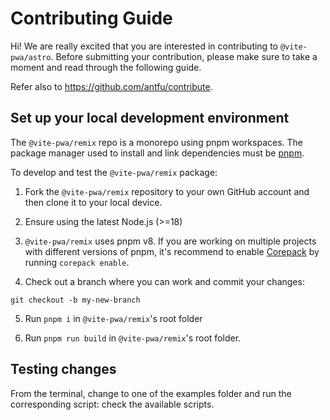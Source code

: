 # Contributing Guide

Hi! We are really excited that you are interested in contributing to `@vite-pwa/astro`. Before submitting your contribution, please make sure to take a moment and read through the following guide.

Refer also to https://github.com/antfu/contribute.
## Set up your local development environment

The `@vite-pwa/remix` repo is a monorepo using pnpm workspaces. The package manager used to install and link dependencies must be [pnpm](https://pnpm.io/).

To develop and test the `@vite-pwa/remix` package:

1. Fork the `@vite-pwa/remix` repository to your own GitHub account and then clone it to your local device.

2. Ensure using the latest Node.js (>=18)

3. `@vite-pwa/remix` uses pnpm v8. If you are working on multiple projects with different versions of pnpm, it's recommend to enable [Corepack](https://github.com/nodejs/corepack) by running `corepack enable`.

4. Check out a branch where you can work and commit your changes:
```shell
git checkout -b my-new-branch
```

5. Run `pnpm i` in `@vite-pwa/remix`'s root folder

6. Run `pnpm run build` in `@vite-pwa/remix`'s root folder.

## Testing changes

From the terminal, change to one of the examples folder and run the corresponding script: check the available scripts.

